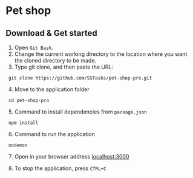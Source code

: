 # Pet shop 

## Download & Get started
1. Open `Git Bash`.
2. Change the current working directory to the location where you want the cloned directory to be made.
3. Type git clone, and then paste the URL:
```
 git clone https://github.com/SSTasks/pet-shop-pro.git
```
4. Move to the application folder
```
 cd pet-shop-pro
```
5. Сommand to install dependencies from `package.json`
```
 npm install
```
6. Сommand to run the application
```
 nodemon
```
7. Open in your browser address [localhost:3000](http://localhost:3000)

8. To stop the application, press `CTRL+C`

